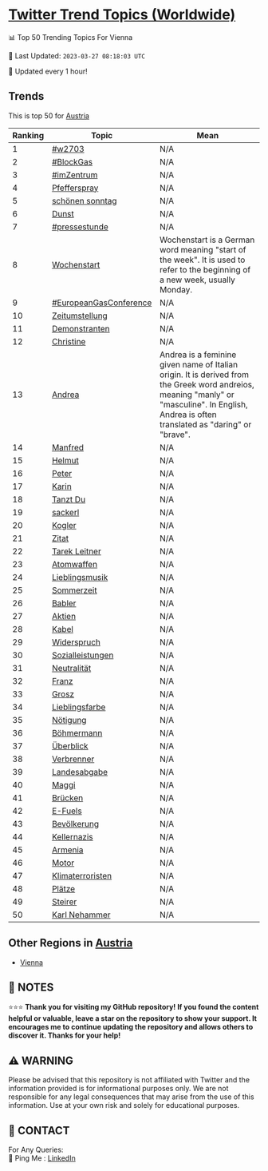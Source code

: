 [Twitter Trend Topics (Worldwide)](https://github.com/ErcinDedeoglu/Twitter-Trend-Topics)
==========


📊 Top 50 Trending Topics For Vienna

📆 Last Updated: `2023-03-27 08:18:03 UTC`

🔧 Updated every 1 hour!


## Trends

This is top 50 for [Austria](</Austria>)

| Ranking | Topic | Mean |
| ------- | ------------ | ------------ |
| 1 | [#w2703](http://twitter.com/search?q=%23w2703) | N/A |
| 2 | [#BlockGas](http://twitter.com/search?q=%23BlockGas) | N/A |
| 3 | [#imZentrum](http://twitter.com/search?q=%23imZentrum) | N/A |
| 4 | [Pfefferspray](http://twitter.com/search?q=Pfefferspray) | N/A |
| 5 | [schönen sonntag](http://twitter.com/search?q=sch%c3%b6nen+sonntag) | N/A |
| 6 | [Dunst](http://twitter.com/search?q=Dunst) | N/A |
| 7 | [#pressestunde](http://twitter.com/search?q=%23pressestunde) | N/A |
| 8 | [Wochenstart](http://twitter.com/search?q=Wochenstart) | Wochenstart is a German word meaning "start of the week". It is used to refer to the beginning of a new week, usually Monday. |
| 9 | [#EuropeanGasConference](http://twitter.com/search?q=%23EuropeanGasConference) | N/A |
| 10 | [Zeitumstellung](http://twitter.com/search?q=Zeitumstellung) | N/A |
| 11 | [Demonstranten](http://twitter.com/search?q=Demonstranten) | N/A |
| 12 | [Christine](http://twitter.com/search?q=Christine) | N/A |
| 13 | [Andrea](http://twitter.com/search?q=Andrea) | Andrea is a feminine given name of Italian origin. It is derived from the Greek word andreios, meaning "manly" or "masculine". In English, Andrea is often translated as "daring" or "brave". |
| 14 | [Manfred](http://twitter.com/search?q=Manfred) | N/A |
| 15 | [Helmut](http://twitter.com/search?q=Helmut) | N/A |
| 16 | [Peter](http://twitter.com/search?q=Peter) | N/A |
| 17 | [Karin](http://twitter.com/search?q=Karin) | N/A |
| 18 | [Tanzt Du](http://twitter.com/search?q=Tanzt+Du) | N/A |
| 19 | [sackerl](http://twitter.com/search?q=sackerl) | N/A |
| 20 | [Kogler](http://twitter.com/search?q=Kogler) | N/A |
| 21 | [Zitat](http://twitter.com/search?q=Zitat) | N/A |
| 22 | [Tarek Leitner](http://twitter.com/search?q=Tarek+Leitner) | N/A |
| 23 | [Atomwaffen](http://twitter.com/search?q=Atomwaffen) | N/A |
| 24 | [Lieblingsmusik](http://twitter.com/search?q=Lieblingsmusik) | N/A |
| 25 | [Sommerzeit](http://twitter.com/search?q=Sommerzeit) | N/A |
| 26 | [Babler](http://twitter.com/search?q=Babler) | N/A |
| 27 | [Aktien](http://twitter.com/search?q=Aktien) | N/A |
| 28 | [Kabel](http://twitter.com/search?q=Kabel) | N/A |
| 29 | [Widerspruch](http://twitter.com/search?q=Widerspruch) | N/A |
| 30 | [Sozialleistungen](http://twitter.com/search?q=Sozialleistungen) | N/A |
| 31 | [Neutralität](http://twitter.com/search?q=Neutralit%c3%a4t) | N/A |
| 32 | [Franz](http://twitter.com/search?q=Franz) | N/A |
| 33 | [Grosz](http://twitter.com/search?q=Grosz) | N/A |
| 34 | [Lieblingsfarbe](http://twitter.com/search?q=Lieblingsfarbe) | N/A |
| 35 | [Nötigung](http://twitter.com/search?q=N%c3%b6tigung) | N/A |
| 36 | [Böhmermann](http://twitter.com/search?q=B%c3%b6hmermann) | N/A |
| 37 | [Überblick](http://twitter.com/search?q=%c3%9cberblick) | N/A |
| 38 | [Verbrenner](http://twitter.com/search?q=Verbrenner) | N/A |
| 39 | [Landesabgabe](http://twitter.com/search?q=Landesabgabe) | N/A |
| 40 | [Maggi](http://twitter.com/search?q=Maggi) | N/A |
| 41 | [Brücken](http://twitter.com/search?q=Br%c3%bccken) | N/A |
| 42 | [E-Fuels](http://twitter.com/search?q=E-Fuels) | N/A |
| 43 | [Bevölkerung](http://twitter.com/search?q=Bev%c3%b6lkerung) | N/A |
| 44 | [Kellernazis](http://twitter.com/search?q=Kellernazis) | N/A |
| 45 | [Armenia](http://twitter.com/search?q=Armenia) | N/A |
| 46 | [Motor](http://twitter.com/search?q=Motor) | N/A |
| 47 | [Klimaterroristen](http://twitter.com/search?q=Klimaterroristen) | N/A |
| 48 | [Plätze](http://twitter.com/search?q=Pl%c3%a4tze) | N/A |
| 49 | [Steirer](http://twitter.com/search?q=Steirer) | N/A |
| 50 | [Karl Nehammer](http://twitter.com/search?q=Karl+Nehammer) | N/A |



## Other Regions in [Austria](</Austria>)

* [Vienna](</Austria/Vienna.md>)



## 📝 NOTES

⭐⭐⭐ **Thank you for visiting my GitHub repository! If you found the content helpful or valuable, leave a star on the repository to show your support. It encourages me to continue updating the repository and allows others to discover it. Thanks for your help!**


## ⚠️ WARNING

Please be advised that this repository is not affiliated with Twitter and the information provided is for informational purposes only. We are not responsible for any legal consequences that may arise from the use of this information. Use at your own risk and solely for educational purposes.


## 📨 CONTACT

 For Any Queries:  
            🏓 Ping Me : [LinkedIn](https://www.linkedin.com/in/ercindedeoglu/)
